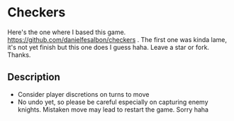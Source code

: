 # Checkers

Here's the one where I based this game. https://github.com/danielfesalbon/checkers . The first one was kinda lame, it's not yet finish but this one does I guess haha. Leave a star or fork. Thanks.

## Description
 - Consider player discretions on turns to move
 - No undo yet, so please be careful especially on capturing enemy knights. Mistaken move may lead to restart the game. Sorry haha

